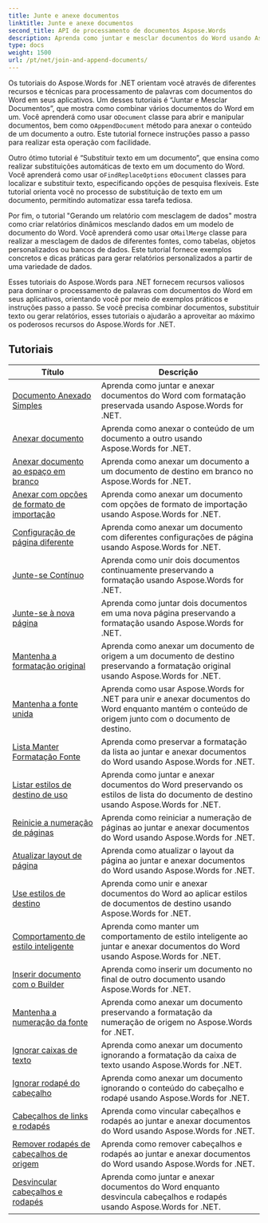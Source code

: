 ```yaml
---
title: Junte e anexe documentos
linktitle: Junte e anexe documentos
second_title: API de processamento de documentos Aspose.Words
description: Aprenda como juntar e mesclar documentos do Word usando Aspose.Words for .NET. Os tutoriais orientam você nas etapas para combinar vários arquivos do Word em um único documento.
type: docs
weight: 1500
url: /pt/net/join-and-append-documents/
---
```

 Os tutoriais do Aspose.Words for .NET orientam você através de diferentes recursos e técnicas para processamento de palavras com documentos do Word em seus aplicativos. Um desses tutoriais é “Juntar e Mesclar Documentos”, que mostra como combinar vários documentos do Word em um. Você aprenderá como usar o`Document` classe para abrir e manipular documentos, bem como o`AppendDocument` método para anexar o conteúdo de um documento a outro. Este tutorial fornece instruções passo a passo para realizar esta operação com facilidade.

Outro ótimo tutorial é “Substituir texto em um documento”, que ensina como realizar substituições automáticas de texto em um documento do Word. Você aprenderá como usar o`FindReplaceOptions` e`Document` classes para localizar e substituir texto, especificando opções de pesquisa flexíveis. Este tutorial orienta você no processo de substituição de texto em um documento, permitindo automatizar essa tarefa tediosa.

 Por fim, o tutorial "Gerando um relatório com mesclagem de dados" mostra como criar relatórios dinâmicos mesclando dados em um modelo de documento do Word. Você aprenderá como usar o`MailMerge` classe para realizar a mesclagem de dados de diferentes fontes, como tabelas, objetos personalizados ou bancos de dados. Este tutorial fornece exemplos concretos e dicas práticas para gerar relatórios personalizados a partir de uma variedade de dados.

Esses tutoriais do Aspose.Words para .NET fornecem recursos valiosos para dominar o processamento de palavras com documentos do Word em seus aplicativos, orientando você por meio de exemplos práticos e instruções passo a passo. Se você precisa combinar documentos, substituir texto ou gerar relatórios, esses tutoriais o ajudarão a aproveitar ao máximo os poderosos recursos do Aspose.Words for .NET.

 ## Tutoriais
| Título | Descrição |
| --- | --- |
| [Documento Anexado Simples](./simple-append-document/) | Aprenda como juntar e anexar documentos do Word com formatação preservada usando Aspose.Words for .NET. |
| [Anexar documento](./append-document/) | Aprenda como anexar o conteúdo de um documento a outro usando Aspose.Words for .NET. |
| [Anexar documento ao espaço em branco](./append-document-to-blank/) | Aprenda como anexar um documento a um documento de destino em branco no Aspose.Words for .NET. |
| [Anexar com opções de formato de importação](./append-with-import-format-options/) | Aprenda como anexar um documento com opções de formato de importação usando Aspose.Words for .NET. |
| [Configuração de página diferente](./different-page-setup/) | Aprenda como anexar um documento com diferentes configurações de página usando Aspose.Words for .NET. |
| [Junte-se Contínuo](./join-continuous/) | Aprenda como unir dois documentos continuamente preservando a formatação usando Aspose.Words for .NET. |
| [Junte-se à nova página](./join-new-page/) | Aprenda como juntar dois documentos em uma nova página preservando a formatação usando Aspose.Words for .NET. |
| [Mantenha a formatação original](./keep-source-formatting/) | Aprenda como anexar um documento de origem a um documento de destino preservando a formatação original usando Aspose.Words for .NET. |
| [Mantenha a fonte unida](./keep-source-together/) | Aprenda como usar Aspose.Words for .NET para unir e anexar documentos do Word enquanto mantém o conteúdo de origem junto com o documento de destino. |
| [Lista Manter Formatação Fonte](./list-keep-source-formatting/) | Aprenda como preservar a formatação da lista ao juntar e anexar documentos do Word usando Aspose.Words for .NET. |
| [Listar estilos de destino de uso](./list-use-destination-styles/) | Aprenda como juntar e anexar documentos do Word preservando os estilos de lista do documento de destino usando Aspose.Words for .NET. |
| [Reinicie a numeração de páginas](./restart-page-numbering/) | Aprenda como reiniciar a numeração de páginas ao juntar e anexar documentos do Word usando Aspose.Words for .NET. |
| [Atualizar layout de página](./update-page-layout/) | Aprenda como atualizar o layout da página ao juntar e anexar documentos do Word usando Aspose.Words for .NET. |
| [Use estilos de destino](./use-destination-styles/) | Aprenda como unir e anexar documentos do Word ao aplicar estilos de documentos de destino usando Aspose.Words for .NET. |
| [Comportamento de estilo inteligente](./smart-style-behavior/) | Aprenda como manter um comportamento de estilo inteligente ao juntar e anexar documentos do Word usando Aspose.Words for .NET. |
| [Inserir documento com o Builder](./insert-document-with-builder/) | Aprenda como inserir um documento no final de outro documento usando Aspose.Words for .NET. |
| [Mantenha a numeração da fonte](./keep-source-numbering/) | Aprenda como anexar um documento preservando a formatação da numeração de origem no Aspose.Words for .NET. |
| [Ignorar caixas de texto](./ignore-text-boxes/) | Aprenda como anexar um documento ignorando a formatação da caixa de texto usando Aspose.Words for .NET. |
| [Ignorar rodapé do cabeçalho](./ignore-header-footer/) | Aprenda como anexar um documento ignorando o conteúdo do cabeçalho e rodapé usando Aspose.Words for .NET. |
| [Cabeçalhos de links e rodapés](./link-headers-footers/) | Aprenda como vincular cabeçalhos e rodapés ao juntar e anexar documentos do Word usando Aspose.Words for .NET. |
| [Remover rodapés de cabeçalhos de origem](./remove-source-headers-footers/) | Aprenda como remover cabeçalhos e rodapés ao juntar e anexar documentos do Word usando Aspose.Words for .NET. |
| [Desvincular cabeçalhos e rodapés](./unlink-headers-footers/) | Aprenda como juntar e anexar documentos do Word enquanto desvincula cabeçalhos e rodapés usando Aspose.Words for .NET. |